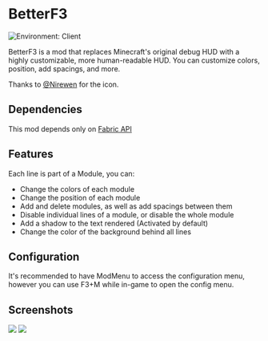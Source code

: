 # BetterF3
![Environment: Client](https://img.shields.io/badge/environment-client-1976d2?style=flat-square)

BetterF3 is a mod that replaces Minecraft's original debug HUD with a highly customizable, more human-readable HUD. You can customize colors, position, add spacings, and more. 

Thanks to [@Nirewen](https://github.com/nirewen) for the icon.

## Dependencies
This mod depends only on [Fabric API](https://www.curseforge.com/minecraft/mc-mods/fabric-api)

## Features
Each line is part of a Module, you can:
- Change the colors of each module
- Change the position of each module
- Add and delete modules, as well as add spacings between them
- Disable individual lines of a module, or disable the whole module
- Add a shadow to the text rendered (Activated by default)
- Change the color of the background behind all lines

## Configuration
It's recommended to have ModMenu to access the configuration menu, however you can use F3+M while in-game to open the config menu.

## Screenshots
![](https://i.imgur.com/ykNYpPv.png)
![](https://i.imgur.com/vP2iyM3.png)
